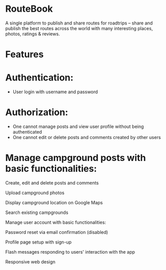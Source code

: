 # RouteBook

A single platform to publish and share routes for roadtrips – share
and publish the best routes across the world with many
interesting places, photos, ratings & reviews.

# Features
# Authentication:

* User login with username and password

# Authorization:

* One cannot manage posts and view user profile without being authenticated
* One cannot edit or delete posts and comments created by other users

# Manage campground posts with basic functionalities:

Create, edit and delete posts and comments

Upload campground photos

Display campground location on Google Maps

Search existing campgrounds

Manage user account with basic functionalities:

Password reset via email confirmation (disabled)

Profile page setup with sign-up

Flash messages responding to users' interaction with the app

Responsive web design
